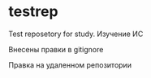 # testrep #
Test reposetory for study.
Изучение ИС

Внесены правки в gitignore

Правка на удаленном репозитории
